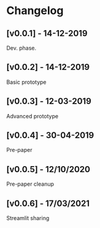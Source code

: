 # Changelog

## [v0.0.1] - 14-12-2019
Dev. phase.


## [v0.0.2] - 14-12-2019
Basic prototype


## [v0.0.3] - 12-03-2019
Advanced prototype


## [v0.0.4] - 30-04-2019
Pre-paper


## [v0.0.5] - 12/10/2020
Pre-paper cleanup

## [v0.0.6] - 17/03/2021
Streamlit sharing 

